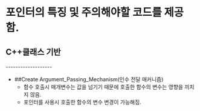 # 포인터의 특징 및 주의해야할 코드를 제공함.
## C++클래스 기반 <br>
-------------------<br>

* ##Create Argument_Passing_Mechanism(인수 전달 매커니즘)
  * 함수 호출시 매개변수는 값을 넘기기 때문에 호출한 함수의 변수는 영향을 끼치지 않음.
  * 포인터를 사용시 호출한 함수의 변수 변경이 가능해짐.
